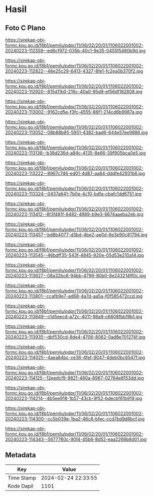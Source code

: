 # Hasil

## Foto C Plano

https://sirekap-obj-formc.kpu.go.id/f8b1/pemilu/pdpr/11/06/02/20/01/1106022001002-20240223-112559--ed6cf972-035b-40c1-9e35-0455f5460b9d.jpg

https://sirekap-obj-formc.kpu.go.id/f8b1/pemilu/pdpr/11/06/02/20/01/1106022001002-20240223-112822--48e25c29-6413-4327-8fe1-fc2ea0b370f2.jpg

https://sirekap-obj-formc.kpu.go.id/f8b1/pemilu/pdpr/11/06/02/20/01/1106022001002-20240223-112920--815d11b0-216c-40a0-95d9-ef56df182808.jpg

https://sirekap-obj-formc.kpu.go.id/f8b1/pemilu/pdpr/11/06/02/20/01/1106022001002-20240223-113002--9162cd5e-f3fc-4555-86f1-214cd6b9987a.jpg

https://sirekap-obj-formc.kpu.go.id/f8b1/pemilu/pdpr/11/06/02/20/01/1106022001002-20240223-113052--08b88b95-5951-4382-bad6-644e57ee9886.jpg

https://sirekap-obj-formc.kpu.go.id/f8b1/pemilu/pdpr/11/06/02/20/01/1106022001002-20240223-113138--b38d236d-a84c-4135-8e66-39f905bca0e5.jpg

https://sirekap-obj-formc.kpu.go.id/f8b1/pemilu/pdpr/11/06/02/20/01/1106022001002-20240223-113222--8997c746-ed01-4d87-aa84-dddfe42931b6.jpg

https://sirekap-obj-formc.kpu.go.id/f8b1/pemilu/pdpr/11/06/02/20/01/1106022001002-20240223-113324--0437a641-7b0e-4c10-bdfa-cbafc1dd6751.jpg

https://sirekap-obj-formc.kpu.go.id/f8b1/pemilu/pdpr/11/06/02/20/01/1106022001002-20240223-113412--8f3f481f-8482-4889-b9e3-6674aaeba2eb.jpg

https://sirekap-obj-formc.kpu.go.id/f8b1/pemilu/pdpr/11/06/02/20/01/1106022001002-20240223-113457--bd8b4077-d3bd-4be2-ae0d-6e3e90c81794.jpg

https://sirekap-obj-formc.kpu.go.id/f8b1/pemilu/pdpr/11/06/02/20/01/1106022001002-20240223-113545--46bdff35-543f-4845-920e-05d53e210a14.jpg

https://sirekap-obj-formc.kpu.go.id/f8b1/pemilu/pdpr/11/06/02/20/01/1106022001002-20240223-113627--08a32bc8-94bb-4799-80b0-8e243214ff0c.jpg

https://sirekap-obj-formc.kpu.go.id/f8b1/pemilu/pdpr/11/06/02/20/01/1106022001002-20240223-113801--ccafb9e7-ad68-4a7d-aa5a-f0f585472ccd.jpg

https://sirekap-obj-formc.kpu.go.id/f8b1/pemilu/pdpr/11/06/02/20/01/1106022001002-20240223-113849--c1d5eecd-a72c-4011-98a9-c6608fbb19b1.jpg

https://sirekap-obj-formc.kpu.go.id/f8b1/pemilu/pdpr/11/06/02/20/01/1106022001002-20240223-113935--dbf530cd-8de4-4706-8062-0ad8e701274f.jpg

https://sirekap-obj-formc.kpu.go.id/f8b1/pemilu/pdpr/11/06/02/20/01/1106022001002-20240223-114025--4aea84bc-ce36-4fef-9047-4deb0bc6547f.jpg

https://sirekap-obj-formc.kpu.go.id/f8b1/pemilu/pdpr/11/06/02/20/01/1106022001002-20240223-114125--12eedcf9-9821-480a-8967-02764e8153dd.jpg

https://sirekap-obj-formc.kpu.go.id/f8b1/pemilu/pdpr/11/06/02/20/01/1106022001002-20240223-114214--4b5ee918-1b57-43cb-9f52-bdecbf61b919.jpg

https://sirekap-obj-formc.kpu.go.id/f8b1/pemilu/pdpr/11/06/02/20/01/1106022001002-20240223-114300--cc5b039e-1ba2-46c8-bfec-ccd7bd9d8bcf.jpg

https://sirekap-obj-formc.kpu.go.id/f8b1/pemilu/pdpr/11/06/02/20/01/1106022001002-20240223-114343--5677760c-90f4-45b6-8d52-eaa2269b8d01.jpg


## Metadata

| Key        | Value               |
| ---------- | ------------------- |
| Time Stamp | 2024-02-24 22:33:55 |
| Kode Dapil | 1101                |



